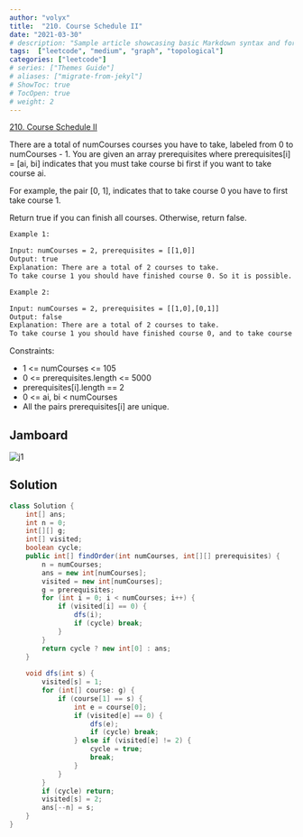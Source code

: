 ```yaml
---
author: "volyx"
title:  "210. Course Schedule II"
date: "2021-03-30"
# description: "Sample article showcasing basic Markdown syntax and formatting for HTML elements."
tags:  ["leetcode", "medium", "graph", "topological"]
categories: ["leetcode"]
# series: ["Themes Guide"]
# aliases: ["migrate-from-jekyl"]
# ShowToc: true
# TocOpen: true
# weight: 2
---
```


[210. Course Schedule II](https://leetcode.com/problems/course-schedule-ii/)

There are a total of numCourses courses you have to take, labeled from 0 to numCourses - 1. You are given an array prerequisites where prerequisites[i] = [ai, bi] indicates that you must take course bi first if you want to take course ai.

For example, the pair [0, 1], indicates that to take course 0 you have to first take course 1.

Return true if you can finish all courses. Otherwise, return false.

```txt
Example 1:

Input: numCourses = 2, prerequisites = [[1,0]]
Output: true
Explanation: There are a total of 2 courses to take. 
To take course 1 you should have finished course 0. So it is possible.
```

```txt
Example 2:

Input: numCourses = 2, prerequisites = [[1,0],[0,1]]
Output: false
Explanation: There are a total of 2 courses to take. 
To take course 1 you should have finished course 0, and to take course 0 you should also have finished course 1. So it is impossible.
```

Constraints:

- 1 <= numCourses <= 105
- 0 <= prerequisites.length <= 5000
- prerequisites[i].length == 2
- 0 <= ai, bi < numCourses
- All the pairs prerequisites[i] are unique.

## Jamboard

![j1](/images/207_Course_Schedule_5.png)

## Solution

```java
class Solution {
    int[] ans;
    int n = 0;
    int[][] g;
    int[] visited;
    boolean cycle;
    public int[] findOrder(int numCourses, int[][] prerequisites) {
        n = numCourses;
        ans = new int[numCourses];
        visited = new int[numCourses];
        g = prerequisites;
        for (int i = 0; i < numCourses; i++) {
            if (visited[i] == 0) {
                dfs(i);
                if (cycle) break;
            }
        }
        return cycle ? new int[0] : ans;
    }
    
    void dfs(int s) {
        visited[s] = 1;
        for (int[] course: g) {
            if (course[1] == s) {
                int e = course[0];
                if (visited[e] == 0) {
                    dfs(e);
                    if (cycle) break;
                } else if (visited[e] != 2) {
                    cycle = true;
                    break;
                }
            }
        }
        if (cycle) return;
        visited[s] = 2;
        ans[--n] = s;
    }
}
```
